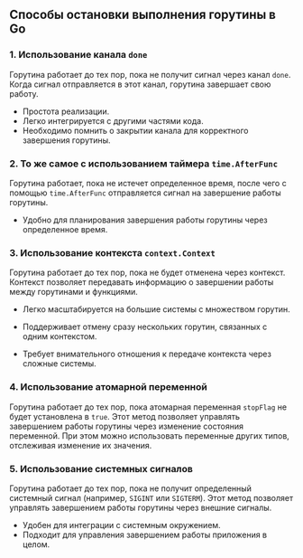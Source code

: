## Способы остановки выполнения горутины в Go

### 1. Использование канала `done`

Горутина работает до тех пор, пока не получит сигнал через канал `done`. Когда сигнал отправляется в этот канал, горутина завершает свою работу.

- Простота реализации.
- Легко интегрируется с другими частями кода.
- Необходимо помнить о закрытии канала для корректного завершения горутины.

### 2. То же самое с использованием таймера `time.AfterFunc`

Горутина работает, пока не истечет определенное время, после чего с помощью `time.AfterFunc` отправляется сигнал на завершение работы горутины.

- Удобно для планирования завершения работы горутины через определенное время.

### 3. Использование контекста `context.Context`

Горутина работает до тех пор, пока не будет отменена через контекст. Контекст позволяет передавать информацию о завершении работы между горутинами и функциями.

- Легко масштабируется на большие системы с множеством горутин.
- Поддерживает отмену сразу нескольких горутин, связанных с одним контекстом.

- Требует внимательного отношения к передаче контекста через сложные системы.

### 4. Использование атомарной переменной

Горутина работает до тех пор, пока атомарная переменная `stopFlag` не будет установлена в `true`. 
Этот метод позволяет управлять завершением работы горутины через изменение состояния переменной.
При этом можно использовать переменные других типов, отслеживая изменение их значения.

### 5. Использование системных сигналов

Горутина работает до тех пор, пока не получит определенный системный сигнал (например, `SIGINT` или `SIGTERM`). Этот метод позволяет управлять завершением работы горутины через внешние сигналы.

- Удобен для интеграции с системным окружением.
- Подходит для управления завершением работы приложения в целом.


